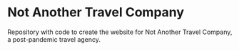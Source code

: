 # Not Another Travel Company
Repository with code to create the website for Not Another Travel Company, a post-pandemic travel agency.

